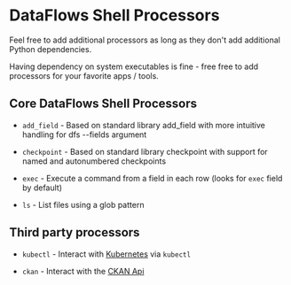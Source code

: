 # DataFlows Shell Processors

Feel free to add additional processors as long as they don't add additional Python dependencies.

Having dependency on system executables is fine - free free to add processors for your favorite apps / tools.

## Core DataFlows Shell Processors

* `add_field` - Based on standard library add_field with more intuitive handling for dfs --fields argument

* `checkpoint` - Based on standard library checkpoint with support for named and autonumbered checkpoints

* `exec` - Execute a command from a field in each row (looks for `exec` field by default)

* `ls` - List files using a glob pattern

## Third party processors

* `kubectl` - Interact with [Kubernetes](https://kubernetes.io/) via `kubectl`

* `ckan` - Interact with the [CKAN Api](https://docs.ckan.org/en/2.8/api/index.html)
